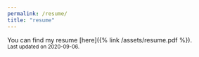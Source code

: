 ```yaml
---
permalink: /resume/
title: "resume"
---
```


You can find my resume [here]({% link /assets/resume.pdf %}).<br><small>Last updated on 2020-09-06.</small>
